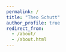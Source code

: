 ```yaml
---
permalink: /
title: "Theo Schutt"
author_profile: true
redirect_from: 
  - /about/
  - /about.html
---
```

